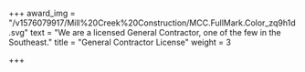 +++
award_img = "/v1576079917/Mill%20Creek%20Construction/MCC.FullMark.Color_zq9h1d.svg"
text = "We are a licensed General Contractor, one of the few in the Southeast."
title = "General Contractor License"
weight = 3

+++

